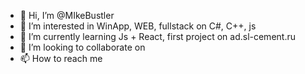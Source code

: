 - 👋 Hi, I’m @MIkeBustler
- 👀 I’m interested in WinApp, WEB, fullstack on C#, C++, js
- 🌱 I’m currently learning Js + React, first project on ad.sl-cement.ru
- 💞️ I’m looking to collaborate on 
- 📫 How to reach me 

<!---
MIkeBustler/MIkeBustler is a ✨ special ✨ repository because its `README.md` (this file) appears on your GitHub profile.
You can click the Preview link to take a look at your changes.
--->
